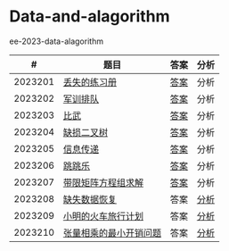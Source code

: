 # Data-and-alagorithm

ee-2023-data-alagorithm

|    #    | 题目                                                 | 答案                   | 分析                    | 
| :-----: | ---------------------------------------------------- | ---------------------- | ------------------------ | 
| 2023201 | [丢失的练习册](oj1-丢失的练习册/Readme.md)                   | [答案](oj1-丢失的练习册/answer1.1-yyc.cpp) | 分析 |
| 2023202 | [军训排队](oj2-军训排队/Readme.md)                           | [答案](oj2-军训排队/oj2-yyc.cpp) | 分析 | 
| 2023203 | [比武](oj3-比武/Readme.md)                                  | [答案](oj3-比武/answer3.1-yyc.cpp) | 分析 |
| 2023204 | [缺损二叉树](oj4-缺损二叉树/Readme.md)                       | [答案](oj4-缺损二叉树/answer4.1-yyc.cpp) | 分析 | 
| 2023205 | [信息传递](oj5-信息传递/Readme.md)                           | [答案](oj5-信息传递/answer5.1-yyc.cpp) | 分析 | 
| 2023206 | [跳跳乐](oj6-跳跳乐/Readme.md)                               | [答案](oj6-跳跳乐/answer6.1-yyc.cpp) | 分析 | 
| 2023207 | [带限矩阵方程组求解](oj7-带限矩阵方程组求解/Readme.md)         | [答案](oj7-带限矩阵方程组求解/oj7-yyc.cpp) | 分析 |
| 2023208 | [缺失数据恢复](oj8-缺失数据恢复/Readme.md)                    | 答案 | [分析](oj8-缺失数据恢复/analyze.md) |
| 2023209 | [小明的火车旅行计划](oj9-小明的火车旅行计划/Readme.md)         | 答案 | [分析](oj9-小明的火车旅行计划/analyze.md) | 
| 2023210 | [张量相乘的最小开销问题](oj10-张量相乘的最小开销问题/Readme.md) | 答案 | [分析](oj10-张量相乘的最小开销问题/analyse.md) | 
